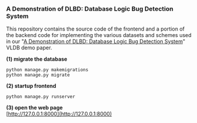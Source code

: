 ### A Demonstration of DLBD: Database Logic Bug Detection System

This repository contains the source code of the frontend and a portion of the backend code for implementing the various datasets and schemes used in our "[A Demonstration of DLBD: Database Logic Bug Detection System](https://www.vldb.org/pvldb/vol16/p3914-wu.pdf)" VLDB demo paper.

**(1) migrate the database**  
```
python manage.py makemigrations    
python manage.py migrate
```
**(2) startup frontend**
```
python manage.py runserver
```

**(3) open the web page**  
[http://127.0.0.1:8000](http://127.0.0.1:8000)


